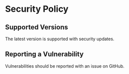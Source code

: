 # Security Policy

## Supported Versions

The latest version is supported with security updates.

## Reporting a Vulnerability

Vulnerabilities should be reported with an issue on GitHub.
